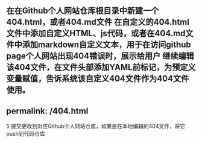 在在Github个人网站仓库根目录中新建一个404.html，或者404.md文件
在自定义的404.html文件中添加自定义HTML、js代码，或者在404.md文件中添加markdown自定义文本，用于在访问github page个人网站出现404错误时，展示给用户
继续编辑该404文件，在文件头部添加YAML前标记，为预定义变量赋值，告诉系统该自定义404文件作为404文件使用。
---
permalink: /404.html
---

5
提交更改到对应Github个人网站仓库，如果是在本地编辑的404文件，将它push到代码仓库